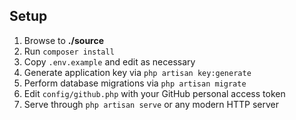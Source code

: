 ## Setup

1. Browse to **./source**
2. Run `composer install`
3. Copy `.env.example` and edit as necessary
4. Generate application key via `php artisan key:generate`
5. Perform database migrations via `php artisan migrate`
6. Edit `config/github.php` with your GitHub personal access token
7. Serve through `php artisan serve` or any modern HTTP server
